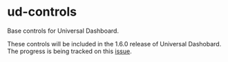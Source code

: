 # ud-controls
Base controls for Universal Dashboard. 

These controls will be included in the 1.6.0 release of Universal Dashobard. The progress is being tracked on this [issue](https://github.com/ironmansoftware/universal-dashboard/issues/29). 
